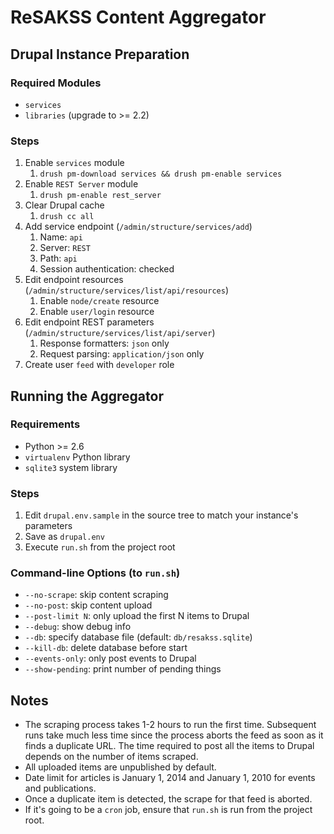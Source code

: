 ReSAKSS Content Aggregator
==========================

Drupal Instance Preparation
---------------------------

### Required Modules
* `services` 
* `libraries` (upgrade to >= 2.2)

### Steps
1. Enable `services` module
    1. `drush pm-download services && drush pm-enable services`
2. Enable `REST Server` module
    1. `drush pm-enable rest_server`
2. Clear Drupal cache
    1. `drush cc all`
3. Add service endpoint (`/admin/structure/services/add`)
    1. Name: `api`
    2. Server: `REST`
    3. Path: `api`
    4. Session authentication: checked
4. Edit endpoint resources (`/admin/structure/services/list/api/resources`)
    1. Enable `node/create` resource
    2. Enable `user/login` resource
5. Edit endpoint REST parameters (`/admin/structure/services/list/api/server`)
    1. Response formatters: `json` only
    2. Request parsing: `application/json` only
6. Create user `feed` with `developer` role

Running the Aggregator
----------------------

### Requirements
* Python >= 2.6
* `virtualenv` Python library
* `sqlite3` system library

### Steps  
1. Edit `drupal.env.sample` in the source tree to match your instance's parameters
2. Save as `drupal.env`
3. Execute `run.sh` from the project root

### Command-line Options (to `run.sh`)
* `--no-scrape`: skip content scraping
* `--no-post`: skip content upload
* `--post-limit N`: only upload the first N items to Drupal
* `--debug`: show debug info
* `--db`: specify database file (default: `db/resakss.sqlite`)
* `--kill-db`: delete database before start
* `--events-only`: only post events to Drupal
* `--show-pending`: print number of pending things

Notes
-----  
* The scraping process takes 1-2 hours to run the first time. Subsequent runs take much less time since the process aborts the feed as soon as it finds a duplicate URL. The time required to post all the items to Drupal depends on the number of items scraped.
* All uploaded items are unpublished by default.
* Date limit for articles is January 1, 2014 and January 1, 2010 for events and publications.
* Once a duplicate item is detected, the scrape for that feed is aborted.
* If it's going to be a `cron` job, ensure that `run.sh` is run from the project root.